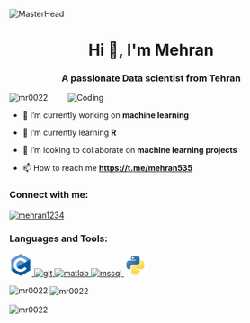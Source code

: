 ![MasterHead](https://media.licdn.com/dms/image/C4D12AQESj72-s5gEKg/article-cover_image-shrink_600_2000/0/1626753867110?e=2147483647&v=beta&t=Kf7YAuwZtyCGYLNch-Mgc5eOC-7h7uL_dnBAIgsAFRQ)
<h1 align="center">Hi 👋, I'm Mehran</h1>
<h3 align="center">A passionate Data scientist from Tehran</h3>
<img align="right" alt="Coding" width="400" src="https://media.licdn.com/dms/image/v2/C5612AQHfyMACEqZ1fQ/article-cover_image-shrink_600_2000/article-cover_image-shrink_600_2000/0/1650422813943?e=2147483647&v=beta&t=hPSwLRFcvwgOY9oQU9let9fuUMuu2HzldjL9ENhwlmE">
<p align="left"> <img src="https://komarev.com/ghpvc/?username=mr0022&label=Profile%20views&color=0e75b6&style=flat" alt="mr0022" /> </p>

- 🔭 I’m currently working on **machine learning**

- 🌱 I’m currently learning **R**

- 👯 I’m looking to collaborate on **machine learning projects**

- 📫 How to reach me **https://t.me/mehran535**

<h3 align="left">Connect with me:</h3>
<p align="left">
<a href="https://kaggle.com/mehran1234" target="blank"><img align="center" src="https://raw.githubusercontent.com/rahuldkjain/github-profile-readme-generator/master/src/images/icons/Social/kaggle.svg" alt="mehran1234" height="30" width="40" /></a>
</p>

<h3 align="left">Languages and Tools:</h3>
<p align="left"> <a href="https://www.cprogramming.com/" target="_blank" rel="noreferrer"> <img src="https://raw.githubusercontent.com/devicons/devicon/master/icons/c/c-original.svg" alt="c" width="40" height="40"/> </a> <a href="https://git-scm.com/" target="_blank" rel="noreferrer"> <img src="https://www.vectorlogo.zone/logos/git-scm/git-scm-icon.svg" alt="git" width="40" height="40"/> </a> <a href="https://www.mathworks.com/" target="_blank" rel="noreferrer"> <img src="https://upload.wikimedia.org/wikipedia/commons/2/21/Matlab_Logo.png" alt="matlab" width="40" height="40"/> </a> <a href="https://www.microsoft.com/en-us/sql-server" target="_blank" rel="noreferrer"> <img src="https://www.svgrepo.com/show/303229/microsoft-sql-server-logo.svg" alt="mssql" width="40" height="40"/> </a> <a href="https://www.python.org" target="_blank" rel="noreferrer"> <img src="https://raw.githubusercontent.com/devicons/devicon/master/icons/python/python-original.svg" alt="python" width="40" height="40"/> </a> </p>

<p><img align="left" src="https://github-readme-stats.vercel.app/api/top-langs?username=mr0022&show_icons=true&locale=en&layout=compact" alt="mr0022" /></p>

<p>&nbsp;<img align="center" src="https://github-readme-stats.vercel.app/api?username=mr0022&show_icons=true&locale=en" alt="mr0022" /></p>

<p><img align="center" src="https://github-readme-streak-stats.herokuapp.com/?user=mr0022&" alt="mr0022" /></p>


